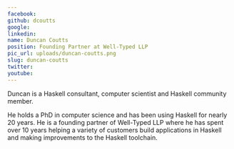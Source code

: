 ```yaml
---
facebook: 
github: dcoutts
google: 
linkedin: 
name: Duncan Coutts
position: Founding Partner at Well-Typed LLP
pic_url: uploads/duncan-coutts.png
slug: duncan-coutts
twitter: 
youtube: 
---
```

<p>Duncan is a Haskell consultant, computer scientist and Haskell community member.&nbsp;</p>

<p>He holds a PhD in computer science and has been using Haskell for nearly 20 years. He is a founding partner of Well-Typed LLP where he has spent over 10 years helping a variety of customers build applications in Haskell and making improvements to the Haskell toolchain.</p>
